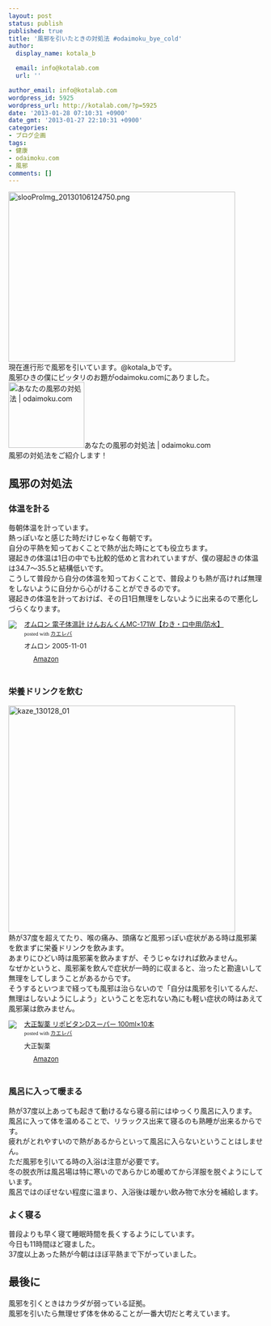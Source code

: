 ```yaml
---
layout: post
status: publish
published: true
title: '風邪を引いたときの対処法 #odaimoku_bye_cold'
author:
  display_name: kotala_b

  email: info@kotalab.com
  url: ''

author_email: info@kotalab.com
wordpress_id: 5925
wordpress_url: http://kotalab.com/?p=5925
date: '2013-01-28 07:10:31 +0900'
date_gmt: '2013-01-27 22:10:31 +0900'
categories:
- ブログ企画
tags:
- 健康
- odaimoku.com
- 風邪
comments: []
---
```

<p><a href="http://kotalab.com/wp-content/uploads/slooProImg_20130106124750.png" target="_blank"><img src="http://kotalab.com/wp-content/uploads/slooProImg_20130106124750-448x336.png" alt="slooProImg_20130106124750.png" width="448" height="336" class="alignnone size-large wp-image-5544" /></a><br />
現在進行形で風邪を引いています。@kotala_bです。<br />
風邪ひきの僕にピッタリのお題がodaimoku.comにありました。<br />
<span class="removed_link" title="http://odaimoku.com/archives/32"><img class="alignleft" src="http://capture.heartrails.com/150x130?http://odaimoku.com/archives/32" alt="あなたの風邪の対処法 | odaimoku.com" width="150" height="130" /></span><span class="removed_link" title="http://odaimoku.com/archives/32">あなたの風邪の対処法 | odaimoku.com</span><span class="removed_link" title="http://b.hatena.ne.jp/entry/http://odaimoku.com/archives/32"><img border="0" src="http://b.hatena.ne.jp/entry/image/http://odaimoku.com/archives/32" alt="" /></span><br style="clear:both;" />風邪の対処法をご紹介します！<br />
<!--more--></p>
<h2>風邪の対処法</h2>
<h3>体温を計る</h3>
<p>毎朝体温を計っています。<br />
熱っぽいなと感じた時だけじゃなく毎朝です。<br />
自分の平熱を知っておくことで熱が出た時にとても役立ちます。<br />
寝起きの体温は1日の中でも比較的低めと言われていますが、僕の寝起きの体温は34.7〜35.5と結構低いです。<br />
こうして普段から自分の体温を知っておくことで、普段よりも熱が高ければ無理をしないように自分から心がけることができるのです。<br />
寝起きの体温を計っておけば、その日1日無理をしないように出来るので悪化しづらくなります。</p>
<div class="kaerebalink-box" style="text-align:left;padding-bottom:20px;font-size:small;/zoom: 1;overflow: hidden;">
<div class="kaerebalink-image" style="float:left;margin:0 15px 10px 0;"><a href="http://www.amazon.co.jp/exec/obidos/ASIN/B000CEIZQ0/same-22/ref=nosim/" rel="nofollow" target="_blank"><img src="http://ecx.images-amazon.com/images/I/21pjXs1%2B%2BfL._SL160_.jpg" style="border: none;" /></a></div>
<div class="kaerebalink-info" style="line-height:120%;/zoom: 1;overflow: hidden;">
<div class="kaerebalink-name" style="margin-bottom:10px;line-height:120%"><a href="http://www.amazon.co.jp/exec/obidos/ASIN/B000CEIZQ0/same-22/ref=nosim/" rel="nofollow" target="_blank">オムロン 電子体温計 けんおんくんMC-171W【わき・口中用/防水】</a>
<div class="kaerebalink-powered-date" style="font-size:8pt;margin-top:5px;font-family:verdana;line-height:120%">posted with <a href="http://kaereba.com" target="_blank">カエレバ</a></div>
</div>
<div class="kaerebalink-detail" style="margin-bottom:5px;"> オムロン 2005-11-01    </div>
<div class="kaerebalink-link1" style="margin-top:10px;">
<div class="shoplinkamazon" style="display:inline;margin-right:5px;background: url('http://img.yomereba.com/tam_k_01.gif') 0 0 no-repeat;padding: 2px 0 2px 18px;white-space: nowrap;"><a href="http://www.amazon.co.jp/gp/search?keywords=MC-171W&__mk_ja_JP=%83J%83%5E%83J%83i&tag=same-22" rel="nofollow" target="_blank" title="アマゾン" >Amazon</a></div>
</div>
</div>
<div class="booklink-footer" style="clear: left"></div>
</div>
<h3>栄養ドリンクを飲む</h3>
<p><a href="http://kotalab.com/wp-content/uploads/kaze_130128_01.jpg" target="_blank"><img src="http://kotalab.com/wp-content/uploads/kaze_130128_01-448x448.jpg" alt="kaze_130128_01" width="448" height="448" class="alignnone size-large wp-image-5927" /></a><br />
熱が37度を超えてたり、喉の痛み、頭痛など風邪っぽい症状がある時は風邪薬を飲まずに栄養ドリンクを飲みます。<br />
あまりにひどい時は風邪薬を飲みますが、そうじゃなければ飲みません。<br />
なぜかというと、風邪薬を飲んで症状が一時的に収まると、治ったと勘違いして無理をしてしまうことがあるからです。<br />
そうするといつまで経っても風邪は治らないので「自分は風邪を引いてるんだ、無理はしないようにしよう」ということを忘れない為にも軽い症状の時はあえて風邪薬は飲みません。</p>
<div class="kaerebalink-box" style="text-align:left;padding-bottom:20px;font-size:small;/zoom: 1;overflow: hidden;">
<div class="kaerebalink-image" style="float:left;margin:0 15px 10px 0;"><a href="http://www.amazon.co.jp/exec/obidos/ASIN/B002CHJKG4/same-22/ref=nosim/" rel="nofollow" target="_blank"><img src="http://ecx.images-amazon.com/images/I/41OIZb3KpxL._SL160_.jpg" style="border: none;" /></a></div>
<div class="kaerebalink-info" style="line-height:120%;/zoom: 1;overflow: hidden;">
<div class="kaerebalink-name" style="margin-bottom:10px;line-height:120%"><a href="http://www.amazon.co.jp/exec/obidos/ASIN/B002CHJKG4/same-22/ref=nosim/" rel="nofollow" target="_blank">大正製薬 リポビタンDスーパー 100ml&times;10本</a>
<div class="kaerebalink-powered-date" style="font-size:8pt;margin-top:5px;font-family:verdana;line-height:120%">posted with <a href="http://kaereba.com" target="_blank">カエレバ</a></div>
</div>
<div class="kaerebalink-detail" style="margin-bottom:5px;"> 大正製薬     </div>
<div class="kaerebalink-link1" style="margin-top:10px;">
<div class="shoplinkamazon" style="display:inline;margin-right:5px;background: url('http://img.yomereba.com/tam_k_01.gif') 0 0 no-repeat;padding: 2px 0 2px 18px;white-space: nowrap;"><a href="http://www.amazon.co.jp/gp/search?keywords=%91%E5%90%B3%90%BB%96%F2%20%83%8A%83%7C%83r%83%5E%83%93D%83X%81%5B%83p%81%5B&__mk_ja_JP=%83J%83%5E%83J%83i&tag=same-22" rel="nofollow" target="_blank" title="アマゾン" >Amazon</a></div>
</div>
</div>
<div class="booklink-footer" style="clear: left"></div>
</div>
<h3>風呂に入って暖まる</h3>
<p>熱が37度以上あっても起きて動けるなら寝る前にはゆっくり風呂に入ります。<br />
風呂に入って体を温めることで、リラックス出来て寝るのも熟睡が出来るからです。<br />
疲れがとれやすいので熱があるからといって風呂に入らないということはしません。<br />
ただ風邪を引いてる時の入浴は注意が必要です。<br />
冬の脱衣所は風呂場は特に寒いのであらかじめ暖めてから洋服を脱ぐようにしています。<br />
風呂ではのぼせない程度に温まり、入浴後は暖かい飲み物で水分を補給します。</p>
<h3>よく寝る</h3>
<p>普段よりも早く寝て睡眠時間を長くするようにしています。<br />
今日も11時間ほど寝ました。<br />
37度以上あった熱が今朝はほぼ平熱まで下がっていました。</p>
<h2>最後に</h2>
<p>風邪を引くときはカラダが弱っている証拠。<br />
風邪を引いたら無理せず体を休めることが一番大切だと考えています。</p>

